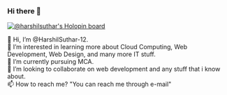 ### Hi there 👋

[![@harshilsuthar's Holopin board](https://holopin.me/harshilsuthar)](https://holopin.io/@harshilsuthar)

👋 Hi, I’m @HarshilSuthar-12. </br>
👀 I’m interested in learning more about Cloud Computing, Web Development, Web Design, and many more IT stuff.</br>
🌱 I’m currently pursuing MCA.</br>
💞️ I’m looking to collaborate on web development and any stuff that i know about.</br>
📫 How to reach me? "You can reach me through e-mail"</br>
